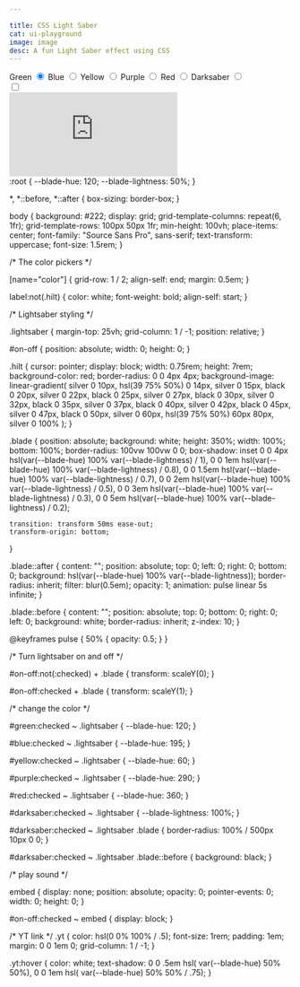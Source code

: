 ```yaml
---

title: CSS Light Saber
cat: ui-playground
image: image
desc: A fun Light Saber effect using CSS
---
```


<html-code>
<label for="green">Green</label>
<input type="radio" id="green" name="color" checked>
<label for="blue">Blue</label>
<input type="radio" id="blue" name="color">
<label for="yellow">Yellow</label>
<input type="radio" id="yellow" name="color">
<label for="purple">Purple</label>
<input type="radio" id="purple" name="color">
<label for="red">Red</label>
<input type="radio" id="red" name="color">
<label for="darksaber">Darksaber</label>
<input type="radio" id="darksaber" name="color">

<div class="lightsaber">
  <input type="checkbox" id="on-off">
  <div class="blade"></div>
  <label class="hilt" for="on-off">
  </label>
  <embed src="https://assets.codepen.io/308367/coolsaber.mp3" type="">
</div>
</html-code>

<css-code>
:root {
    --blade-hue: 120;
    --blade-lightness: 50%;
  }
  
  *,
  *::before,
  *::after {
    box-sizing: border-box;
  }
  
  body {
    background: #222;
    display: grid;
    grid-template-columns: repeat(6, 1fr);
    grid-template-rows: 100px 50px 1fr;
    min-height: 100vh;
    place-items: center;
    font-family: "Source Sans Pro", sans-serif;
    text-transform: uppercase;
    font-size: 1.5rem;
  }
  
  /* The color pickers */
  
  [name="color"] {
    grid-row: 1 / 2;
    align-self: end;
    margin: 0.5em;
  }
  
  label:not(.hilt) {
    color: white;
    font-weight: bold;
    align-self: start;
  }
  
  /* Lightsaber styling */
  
  .lightsaber {
    margin-top: 25vh;
    grid-column: 1 / -1;
    position: relative;
  }
  
  #on-off {
    position: absolute;
    width: 0;
    height: 0;
  }
  
  .hilt {
    cursor: pointer;
    display: block;
    width: 0.75rem;
    height: 7rem;
    background-color: red;
    border-radius: 0 0 4px 4px;
    background-image: linear-gradient(
      silver 0 10px,
      hsl(39 75% 50%) 0 14px,
      silver 0 15px,
      black 0 20px,
      silver 0 22px,
      black 0 25px,
      silver 0 27px,
      black 0 30px,
      silver 0 32px,
      black 0 35px,
      silver 0 37px,
      black 0 40px,
      silver 0 42px,
      black 0 45px,
      silver 0 47px,
      black 0 50px,
      silver 0 60px,
      hsl(39 75% 50%) 60px 80px,
      silver 0 100%
    );
  }
  
  .blade {
    position: absolute;
    background: white;
    height: 350%;
    width: 100%;
    bottom: 100%;
    border-radius: 100vw 100vw 0 0;
    box-shadow: inset 0 0 4px
        hsl(var(--blade-hue) 100% var(--blade-lightness) / 1),
      0 0 1em hsl(var(--blade-hue) 100% var(--blade-lightness) / 0.8),
      0 0 1.5em hsl(var(--blade-hue) 100% var(--blade-lightness) / 0.7),
      0 0 2em hsl(var(--blade-hue) 100% var(--blade-lightness) / 0.5),
      0 0 3em hsl(var(--blade-hue) 100% var(--blade-lightness) / 0.3),
      0 0 5em hsl(var(--blade-hue) 100% var(--blade-lightness) / 0.2);
  
    transition: transform 50ms ease-out;
    transform-origin: bottom;
  }
  
  .blade::after {
    content: "";
    position: absolute;
    top: 0;
    left: 0;
    right: 0;
    bottom: 0;
    background: hsl(var(--blade-hue) 100% var(--blade-lightness));
    border-radius: inherit;
    filter: blur(0.5em);
    opacity: 1;
    animation: pulse linear 5s infinite;
  }
  
  .blade::before {
    content: "";
    position: absolute;
    top: 0;
    bottom: 0;
    right: 0;
    left: 0;
    background: white;
    border-radius: inherit;
    z-index: 10;
  }
  
  @keyframes pulse {
    50% {
      opacity: 0.5;
    }
  }
  
  /* Turn lightsaber on and off */
  
  #on-off:not(:checked) + .blade {
    transform: scaleY(0);
  }
  
  #on-off:checked + .blade {
    transform: scaleY(1);
  }
  
  /* change the color */
  
  #green:checked ~ .lightsaber {
    --blade-hue: 120;
  }
  
  #blue:checked ~ .lightsaber {
    --blade-hue: 195;
  }
  
  #yellow:checked ~ .lightsaber {
    --blade-hue: 60;
  }
  
  #purple:checked ~ .lightsaber {
    --blade-hue: 290;
  }
  
  #red:checked ~ .lightsaber {
    --blade-hue: 360;
  }
  
  #darksaber:checked ~ .lightsaber {
    --blade-lightness: 100%;
  }
  
  #darksaber:checked ~ .lightsaber .blade {
    border-radius: 100% / 500px 10px 0 0;
  }
  
  #darksaber:checked ~ .lightsaber .blade::before {
    background: black;
  }
  
  /* play sound */
  
  embed {
    display: none;
    position: absolute;
    opacity: 0;
    pointer-events: 0;
    width: 0;
    height: 0;
  }
  
  #on-off:checked ~ embed {
    display: block;
  }
  
  
  /* YT link */
  .yt {
    color: hsl(0 0% 100% / .5);
    font-size: 1rem;
    padding: 1em;
    margin: 0 0 1em 0;
    grid-column: 1 / -1;
  }
  
  .yt:hover {
    color: white;
    text-shadow:
      0 0 .5em hsl( var(--blade-hue) 50% 50%),
      0 0 1em hsl( var(--blade-hue) 50% 50% / .75);
  }
</css-code>